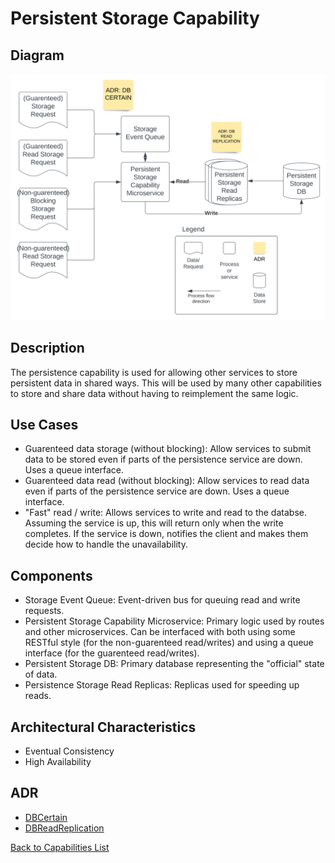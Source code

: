 # Persistent Storage Capability

## Diagram

![PersistenceCapability](https://raw.githubusercontent.com/TheMarmots/ArchKatas2022/main/assets/PersistentStorageCapability.svg)


## Description

The persistence capability is used for allowing other services to store persistent data in shared ways. This will be used by many other capabilities to store and share data without having to reimplement the same logic.
## Use Cases
* Guarenteed data storage (without blocking): Allow services to submit data to be stored even if parts of the persistence service are down. Uses a queue interface.
* Guarenteed data read (without blocking): Allow services to read data even if parts of the persistence service are down. Uses a queue interface.
* "Fast" read / write: Allows services to write and read to the databse. Assuming the service is up, this will return only when the write completes. If the service is down, notifies the client and makes them decide how to handle the unavailability.

## Components
* Storage Event Queue: Event-driven bus for queuing read and write requests.
* Persistent Storage Capability Microservice: Primary logic used by routes and other microservices. Can be interfaced with both using some RESTful style (for the non-guarenteed read/writes) and using a queue interface (for the guarenteed read/writes).
* Persistent Storage DB: Primary database representing the "official" state of data.
* Persistence Storage Read Replicas: Replicas used for speeding up reads.


## Architectural Characteristics
* Eventual Consistency
* High Availability

## ADR
- [DBCertain](../../ADRs/DBCertain.md)
- [DBReadReplication](../../ADRs/DBReadReplication.md)

[Back to Capabilities List](../../Solution/DetailedArch.md)